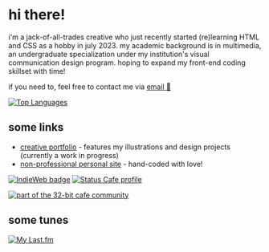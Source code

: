 # hi there!

<p>
  i'm a jack-of-all-trades creative who just recently started (re)learning HTML and CSS as a hobby in july 2023. my academic background is in multimedia, an undergraduate specialization under my institution's visual communication design program. hoping to expand my front-end coding skillset with time!
</p>
<p>
  if you need to, feel free to contact me via <a href="mailto:jasm1nii@proton.me">email 📩</a>
</p>

[![Top Languages](https://top-languages-brown.vercel.app/api/top-langs/?username=jasm1nii)](https://github.com/anuraghazra/github-readme-stats)

## some links
- [creative portfolio](https://jasmineamalia.com/) - features my illustrations and design projects (currently a work in progress)
- [non-professional personal site](https://jasm1nii.xyz/) - hand-coded with love!

[![IndieWeb badge](https://indieweb.org/images/4/4a/indiewebcamp-button.png)](https://indieweb.org/) 
[![Status Cafe profile](https://status.cafe/users/jasm1nii/badge.png)](https://status.cafe/users/jasm1nii)
  
[![part of the 32-bit cafe community](https://32bit.cafe/linktous/32b-pcb.png)](https://32bit.cafe/)

## some tunes
[![My Last.fm](https://lastfm-recently-played.vercel.app/api?user=jasm1nii)](https://www.last.fm/user/jasm1nii)

<!--
**jasm1nii/jasm1nii** is a ✨ _special_ ✨ repository because its `README.md` (this file) appears on your GitHub profile.

Here are some ideas to get you started:

- 🔭 I’m currently working on ...
- 🌱 I’m currently learning ...
- 👯 I’m looking to collaborate on ...
- 🤔 I’m looking for help with ...
- 💬 Ask me about ...
- 📫 How to reach me: ...
- 😄 Pronouns: ...
- ⚡ Fun fact: ...
-->
